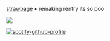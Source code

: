 

[strawpage](https://boooyah.straw.page/) • remaking rentry its so poo

 ![](https://static.wikia.nocookie.net/chiikawa/images/6/63/FightOnRakko.png/revision/latest/thumbnail/width/360/height/360?cb=20240709071629)

 [![spotify-github-profile](https://spotify-github-profile.kittinanx.com/api/view?uid=wjdes5kajmt1gqhbzctuzbgid&cover_image=true&theme=natemoo-re&show_offline=false&background_color=121212&interchange=true&bar_color=53b14f&bar_color_cover=false)](https://github.com/kittinan/spotify-github-profile) 
 


